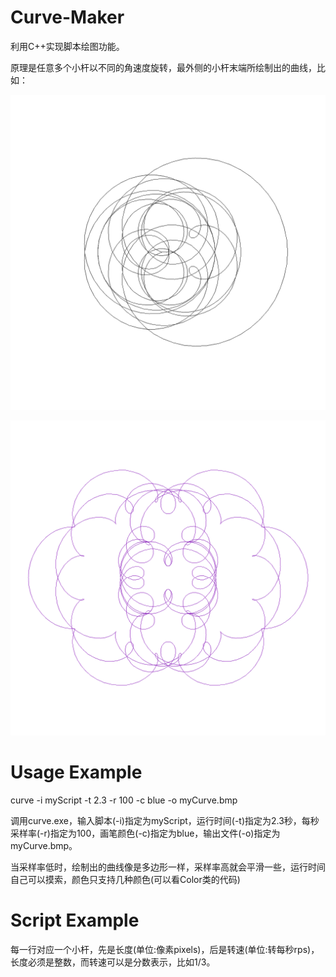 # Curve-Maker

利用C++实现脚本绘图功能。

原理是任意多个小杆以不同的角速度旋转，最外侧的小杆末端所绘制出的曲线，比如：

![image](https://github.com/leehyukshuai/Curve-Maker/blob/main/example/curve1.bmp)

![image](https://github.com/leehyukshuai/Curve-Maker/blob/main/example/curve2.bmp)

# Usage Example

curve -i myScript -t 2.3 -r 100 -c blue -o myCurve.bmp

调用curve.exe，输入脚本(-i)指定为myScript，运行时间(-t)指定为2.3秒，每秒采样率(-r)指定为100，画笔颜色(-c)指定为blue，输出文件(-o)指定为myCurve.bmp。

当采样率低时，绘制出的曲线像是多边形一样，采样率高就会平滑一些，运行时间自己可以摸索，颜色只支持几种颜色(可以看Color类的代码)

# Script Example

每一行对应一个小杆，先是长度(单位:像素pixels)，后是转速(单位:转每秒rps)，长度必须是整数，而转速可以是分数表示，比如1/3。
